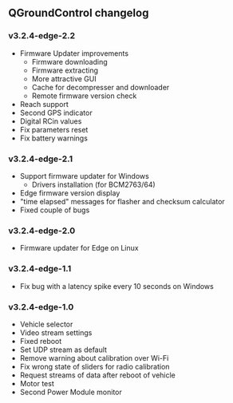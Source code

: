 ## QGroundControl changelog

### v3.2.4-edge-2.2

* Firmware Updater improvements
    * Firmware downloading
    * Firmware extracting
    * More attractive GUI
    * Cache for decompresser and downloader
    * Remote firmware version check
* Reach support
* Second GPS indicator
* Digital RCin values
* Fix parameters reset
* Fix battery warnings

### v3.2.4-edge-2.1

* Support firmware updater for Windows
    * Drivers installation (for BCM2763/64)
* Edge firmware version display
* "time elapsed" messages for flasher and checksum calculator
* Fixed couple of bugs

### v3.2.4-edge-2.0

* Firmware updater for Edge on Linux

### v3.2.4-edge-1.1

* Fix bug with a latency spike every 10 seconds on Windows

### v3.2.4-edge-1.0

* Vehicle selector
* Video stream settings
* Fixed reboot
* Set UDP stream as default
* Remove warning about calibration over Wi-Fi
* Fix wrong state of sliders for radio calibration
* Request streams of data after reboot of vehicle
* Motor test
* Second Power Module monitor
